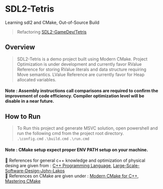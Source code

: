 # SDL2-Tetris
Learning sdl2 and CMake, Out-of-Source Build
> Refactoring [SDL2-GameDev/Tetris](https://github.com/guyllaumedemers/SDL2-GameDev/tree/master/SDL2-Tetris)

## Overview
> SDL2-Tetris is a demo project built using Modern CMake. Project Optimization is under development and currently favor RValue Reference for storing RValue literals and data structure requiring Move semantics. LValue Reference are currently favor for Heap allocated variables.

#### Note : Assembly instructions call comparisons are required to confirm the improvement of code efficiency. Compiler optimization level will be disable in a near future.

## How to Run
> To Run this project and generate MSVC solution, open powershell and run the following cmd from the project root directory.</br>
```.\config.cmd``` ```.\build.cmd``` ```.\run.cmd```

#### Note : CMake setup expect proper ENV PATH setup on your machine.

💬 References for general c++ knowledge and optimization of physical desing are given from : [C++ Programming Language](https://www.amazon.ca/C-Programming-Language-4th/dp/0321563840/ref=sr_1_6?crid=1NJCZVP0FQ11N&keywords=c%2B%2B+programming&qid=1668273337&qu=eyJxc2MiOiI0Ljk0IiwicXNhIjoiNC4yNSIsInFzcCI6IjMuOTUifQ%3D%3D&sprefix=c%2B%2B+programming%2Caps%2C88&sr=8-6), [Large-Scale-Software-Design-John-Lakos](https://www.amazon.ca/Large-Scale-Software-Design-John-Lakos/dp/0201633620)</br>
💬 References on CMake are given under : [Modern CMake for C++](https://www.amazon.ca/Modern-CMake-Discover-approach-packaging/dp/1801070059), [Mastering CMake](https://www.amazon.ca/Mastering-CMake-Ken-Martin/dp/1930934319)
